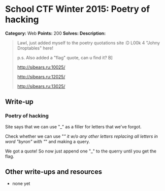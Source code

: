 # School CTF Winter 2015: Poetry of hacking

**Category:** Web
**Points:** 200
**Solves:** 
**Description:**

> Lawl, just added myself to the poetry quotations site :D L00k 4 "Johny Droptables" here!
> 
> 
> p.s. Also added a "flag" quote, can u find it? B]
> 
> <http://sibears.ru:10025/>
> 
> 
> <http://sibears.ru:12025/>
> 
> 
> <http://sibears.ru:13025/>


## Write-up

<div><h3>Poetry of hacking</h3><p>Site says that we can use "_" as a filler for letters that we've forgot.</p>
<p>Check whether we can use "<em>" it w/o any other letters replacing all letters in word "byron" with "</em>" and making a query. </p>
<p>We got a quote! So now just append one "_" to the querry until you get the flag.</p></div>

## Other write-ups and resources

* none yet
